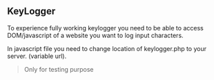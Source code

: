 ## KeyLogger

To experience fully working keylogger you need to be able to access DOM/javascript of a website you want to log input characters.

In javascript file you need to change location of keylogger.php to your server. (variable url). 

> Only for testing purpose
